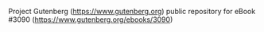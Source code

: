 Project Gutenberg (https://www.gutenberg.org) public repository for eBook #3090 (https://www.gutenberg.org/ebooks/3090)